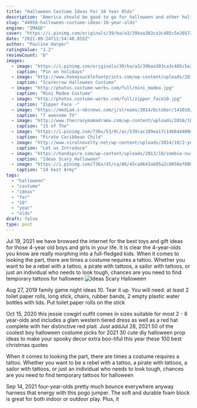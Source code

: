 ```yaml
---
title: "Halloween Costume Ideas For 10 Year Olds"
description: "America should be good to go for halloween and other holidays, fauci says  Dont get stuck without a costume this year! these 19 picks will make it in time Parents say 10-year-old who ..."
slug: "44058-halloween-costume-ideas-10-year-olds"
engine: "IMAGE"
cover: "https://i.pinimg.com/originals/39/ba/a3/39baa303ca3c485c5e26572167ba4021.jpg"
date: "2021-09-24T11:54:48.055Z"
author: "Pauline Harper"
ratingValue: "3.2"
reviewCount: "6"
images:
  - image: "https://i.pinimg.com/originals/39/ba/a3/39baa303ca3c485c5e26572167ba4021.jpg"
    caption: "Pin on holidays"
  - image: "http://www.honeysucklefootprints.com/wp-content/uploads/2016/04/Halloween-0021-3.jpg"
    caption: "Scarecrow Halloween Costume"
  - image: "http://photos.costume-works.com/full/mini_madea.jpg"
    caption: "Mini Madea Costume"
  - image: "http://photos.costume-works.com/full/zipper_face10.jpg"
    caption: "Zipper Face -"
  - image: "https://media4.s-nbcnews.com/j/streams/2014/October/141010/2D274906975126-flor-progressive-2.today-inline-large.jpg"
    caption: "7 awesome TV"
  - image: "http://www.thecrazymamadrama.com/wp-content/uploads/2016/10/tdy_bad_costume2_141002.today-inline-vid-featured-desktop.jpg"
    caption: "15 of The"
  - image: "https://i.pinimg.com/736x/53/9c/ac/539cac189ea17c14b644400d499e1060.jpg"
    caption: "Pirate Caribbean Child"
  - image: "http://www.viralnovelty.net/wp-content/uploads/2014/10/2-year-old-girl-willow-halloween-costumes-4.jpg"
    caption: "Let us Introduce"
  - image: "https://handspire.com/wp-content/uploads/2013/10/zombie-nurse.jpg"
    caption: "Ideas Scary Halloween"
  - image: "https://i.pinimg.com/736x/45/ca/06/45ca0643ab95a2c8056ef088a6b607b6--halloween-costumes-for-boys-halloween-costume-contest.jpg"
    caption: "24 best Army"
tags:
  - "halloween"
  - "costume"
  - "ideas"
  - "for"
  - "10"
  - "year"
  - "olds"
draft: false
type: post
---
```


Jul 19, 2021 we have browsed the internet for the best toys and gift ideas for those 4-year old boys and girls in your life. It is clear the 4-year-olds you know are really morphing into a full-fledged kids. When it comes to looking the part, there are times a costume requires a tattoo. Whether you want to be a rebel with a tattoo, a pirate with tattoos, a sailor with tattoos, or just an individual who needs to look tough, chances are you need to find temporary tattoos for halloween
![Ideas Scary Halloween](https://handspire.com/wp-content/uploads/2013/10/zombie-nurse.jpg "Ideas Scary Halloween")

Aug 27, 2019 family game night ideas 10. Tear it up. You will need: at least 2 toilet paper rolls, long stick, chairs, rubber bands, 2 empty plastic water bottles with lids. Put toilet paper rolls on the stick
<!--inArticleAds-->

<!--galleryOne-->

Oct 15, 2020 this jessie cowgirl outfit comes in sizes suitable for most 2 - 8 year-olds and includes a glam western tiered dress as well as a red hat complete with her distinctive red plait. Just addJul 28, 2021 50 of the coolest boy halloween costume picks for 2021 30 cute diy halloween prop ideas to make your spooky decor extra boo-tiful this year these 100 best christmas quotes
<!--inArticleAds-->

<!--galleryTwo-->

When it comes to looking the part, there are times a costume requires a tattoo. Whether you want to be a rebel with a tattoo, a pirate with tattoos, a sailor with tattoos, or just an individual who needs to look tough, chances are you need to find temporary tattoos for halloween
<!--galleryThree-->

Sep 14, 2021 four-year-olds pretty much bounce everywhere anyway  harness that energy with this pogo jumper. The soft and durable foam block is great for both indoor or outdoor play. Plus, it
